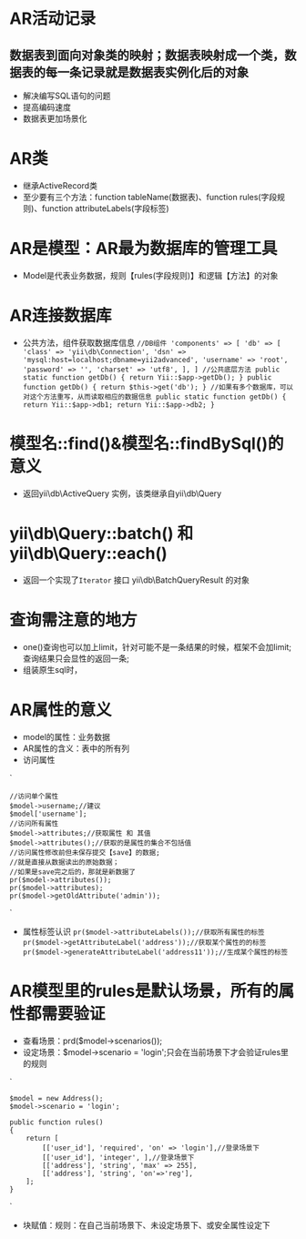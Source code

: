 
# AR活动记录
## 数据表到面向对象类的映射；数据表映射成一个类，数据表的每一条记录就是数据表实例化后的对象
- 解决编写SQL语句的问题
- 提高编码速度
- 数据表更加场景化

# AR类
- 继承ActiveRecord类
- 至少要有三个方法：function tableName(数据表)、function rules(字段规则)、function attributeLabels(字段标签)

# AR是模型：AR最为数据库的管理工具
- Model是代表业务数据，规则【rules(字段规则)】和逻辑【方法】的对象

# AR连接数据库
- 公共方法，组件获取数据库信息
`
    //DB组件
    'components' => [
            'db' => [
                'class' => 'yii\db\Connection',
                'dsn' => 'mysql:host=localhost;dbname=yii2advanced',
                'username' => 'root',
                'password' => '',
                'charset' => 'utf8',
            ],
    ]
    //公共底层方法
    public static function getDb()
    {
        return Yii::$app->getDb();
    }
    public function getDb()
    {
        return $this->get('db');
    }
    //如果有多个数据库，可以对这个方法重写，从而读取相应的数据信息
    public static function getDb()
    {
        return Yii::$app->db1;
        return Yii::$app->db2;
    } 
`
# 模型名::find()&模型名::findBySql()的意义
- 返回yii\db\ActiveQuery 实例，该类继承自yii\db\Query

# yii\db\Query::batch() 和 yii\db\Query::each()
- 返回一个实现了`Iterator` 接口 yii\db\BatchQueryResult 的对象

# 查询需注意的地方
- one()查询也可以加上limit，针对可能不是一条结果的时候，框架不会加limit;查询结果只会显性的返回一条;
- 组装原生sql时，

# AR属性的意义
- model的属性：业务数据
- AR属性的含义：表中的所有列
- 访问属性

`
    
    //访问单个属性
    $model->username;//建议
    $model['username'];
    //访问所有属性
    $model->attributes;//获取属性 和 其值
    $model->attributes();//获取的是属性的集合不包括值
    //访问属性修改前但未保存提交【save】的数据;
    //就是直接从数据读出的原始数据；
    //如果是save完之后的，那就是新数据了
    pr($model->attributes());
    pr($model->attributes);
    pr($model->getOldAttribute('admin'));

`
- 属性标签认识
`
    pr($model->attributeLabels());//获取所有属性的标签
    pr($model->getAttributeLabel('address'));//获取某个属性的的标签
    pr($model->generateAttributeLabel('address11'));//生成某个属性的标签
`
# AR模型里的rules是默认场景，所有的属性都需要验证
- 查看场景：prd($model->scenarios());
- 设定场景：$model->scenario = 'login';只会在当前场景下才会验证rules里的规则
          
`

    $model = new Address();
    $model->scenario = 'login';
    
    public function rules()
    {
        return [
            [['user_id'], 'required', 'on' => 'login'],//登录场景下
            [['user_id'], 'integer', ],//登录场景下
            [['address'], 'string', 'max' => 255],
            [['address'], 'string', 'on'=>'reg'],
        ];
    }

`
- 块赋值：规则：在自己当前场景下、未设定场景下、或安全属性设定下

